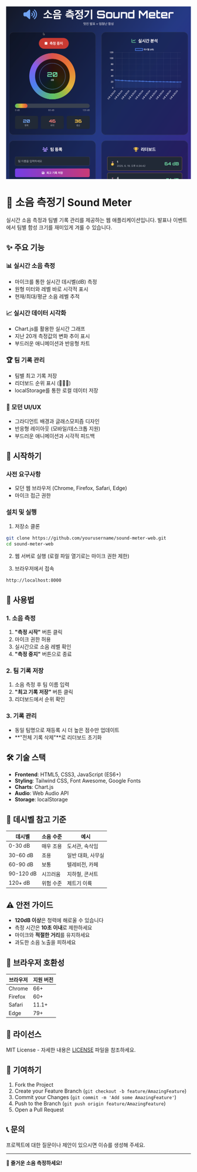 ![미리보기](https://github.com/jvisualschool/sound_meter_web/blob/main/screenshot.png)

# 🎯 소음 측정기 Sound Meter

실시간 소음 측정과 팀별 기록 관리를 제공하는 웹 애플리케이션입니다. 발표나 이벤트에서 팀별 함성 크기를 재미있게 겨룰 수 있습니다.

## ✨ 주요 기능

### 📊 실시간 소음 측정
- 마이크를 통한 실시간 데시벨(dB) 측정
- 원형 미터와 레벨 바로 시각적 표시
- 현재/최대/평균 소음 레벨 추적

### 📈 실시간 데이터 시각화
- Chart.js를 활용한 실시간 그래프
- 지난 20개 측정값의 변화 추이 표시
- 부드러운 애니메이션과 반응형 차트

### 🏆 팀 기록 관리
- 팀별 최고 기록 저장
- 리더보드 순위 표시 (🥇🥈🥉)
- localStorage를 통한 로컬 데이터 저장

### 🎨 모던 UI/UX
- 그라디언트 배경과 글래스모피즘 디자인
- 반응형 레이아웃 (모바일/데스크톱 지원)
- 부드러운 애니메이션과 시각적 피드백

## 🚀 시작하기

### 사전 요구사항
- 모던 웹 브라우저 (Chrome, Firefox, Safari, Edge)
- 마이크 접근 권한

### 설치 및 실행
1. 저장소 클론
```bash
git clone https://github.com/yourusername/sound-meter-web.git
cd sound-meter-web
```

2. 웹 서버로 실행 (로컬 파일 열기로는 마이크 권한 제한)

3. 브라우저에서 접속
```
http://localhost:8000
```

## 📱 사용법

### 1. 소음 측정
1. **"측정 시작"** 버튼 클릭
2. 마이크 권한 허용
3. 실시간으로 소음 레벨 확인
4. **"측정 중지"** 버튼으로 종료

### 2. 팀 기록 저장
1. 소음 측정 후 팀 이름 입력
2. **"최고 기록 저장"** 버튼 클릭
3. 리더보드에서 순위 확인

### 3. 기록 관리
- 동일 팀명으로 재등록 시 더 높은 점수만 업데이트
- **"전체 기록 삭제"**로 리더보드 초기화

## 🛠 기술 스택

- **Frontend**: HTML5, CSS3, JavaScript (ES6+)
- **Styling**: Tailwind CSS, Font Awesome, Google Fonts
- **Charts**: Chart.js
- **Audio**: Web Audio API
- **Storage**: localStorage

## 🎯 데시벨 참고 기준

| 데시벨 | 소음 수준 | 예시 |
|--------|-----------|------|
| 0-30 dB | 매우 조용 | 도서관, 속삭임 |
| 30-60 dB | 조용 | 일반 대화, 사무실 |
| 60-90 dB | 보통 | 텔레비전, 카페 |
| 90-120 dB | 시끄러움 | 지하철, 콘서트 |
| 120+ dB | 위험 수준 | 제트기 이륙 |

## ⚠️ 안전 가이드

- **120dB 이상**은 청력에 해로울 수 있습니다
- 측정 시간은 **10초 이내**로 제한하세요
- 마이크와 **적절한 거리**를 유지하세요
- 과도한 소음 노출을 피하세요

## 🔧 브라우저 호환성

| 브라우저 | 지원 버전 |
|----------|-----------|
| Chrome | 66+ |
| Firefox | 60+ |
| Safari | 11.1+ |
| Edge | 79+ |

## 📄 라이선스

MIT License - 자세한 내용은 [LICENSE](LICENSE) 파일을 참조하세요.

## 🤝 기여하기

1. Fork the Project
2. Create your Feature Branch (`git checkout -b feature/AmazingFeature`)
3. Commit your Changes (`git commit -m 'Add some AmazingFeature'`)
4. Push to the Branch (`git push origin feature/AmazingFeature`)
5. Open a Pull Request

## 📞 문의

프로젝트에 대한 질문이나 제안이 있으시면 이슈를 생성해 주세요.

---

**🎉 즐거운 소음 측정하세요!**
